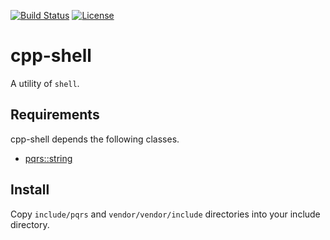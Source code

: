 [![Build Status](https://github.com/pqrs-org/cpp-shell/workflows/CI/badge.svg)](https://github.com/pqrs-org/cpp-shell/actions)
[![License](https://img.shields.io/badge/license-Boost%20Software%20License-blue.svg)](https://github.com/pqrs-org/cpp-shell/blob/main/LICENSE.md)

# cpp-shell

A utility of `shell`.

## Requirements

cpp-shell depends the following classes.

- [pqrs::string](https://github.com/pqrs-org/cpp-string)

## Install

Copy `include/pqrs` and `vendor/vendor/include` directories into your include directory.
